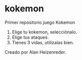 # kokemon
Primer repositorio juego Kokemon

1. Elige tu kokemon, selecciónalo.
2. Elige tus ataques.
3. Tienes 3 vidas, utilízalas bien.

Creado por Alan Heizenreder.
